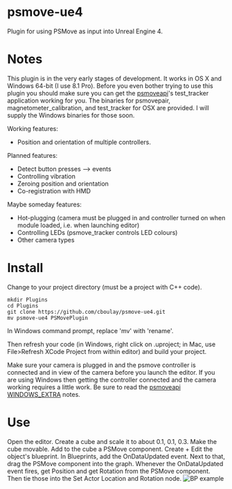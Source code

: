 # psmove-ue4

Plugin for using PSMove as input into Unreal Engine 4.

# Notes

This plugin is in the very early stages of development. It works in OS X and Windows 64-bit (I use 8.1 Pro).
Before you even bother trying to use this plugin you should make sure you can get the [psmoveapi](https://github.com/cboulay/psmoveapi)'s test_tracker application working for you.
The binaries for psmovepair, magnetometer_calibration, and test_tracker for OSX are provided.
I will supply the Windows binaries for those soon.

Working features:

- Position and orientation of multiple controllers.

Planned features:

- Detect button presses —> events
- Controlling vibration
- Zeroing position and orientation
- Co-registration with HMD

Maybe someday features:

- Hot-plugging (camera must be plugged in and controller turned on when module loaded, i.e. when launching editor)
- Controlling LEDs (psmove_tracker controls LED colours)
- Other camera types

# Install

Change to your project directory (must be a project with C++ code).

```
mkdir Plugins
cd Plugins
git clone https://github.com/cboulay/psmove-ue4.git
mv psmove-ue4 PSMovePlugin
```

In Windows command prompt, replace 'mv' with 'rename'.

Then refresh your code (in Windows, right click on .uproject; in Mac, use File>Refresh XCode Project from within editor) and build your project.

Make sure your camera is plugged in and the psmove controller is connected and in view of the camera before you launch the editor.
If you are using Windows then getting the controller connected and the camera working requires a little work.
Be sure to read the [psmoveapi WINDOWS_EXTRA](https://github.com/cboulay/psmoveapi/blob/master/WINDOWS_EXTRA) notes.

# Use

Open the editor.
Create a cube and scale it to about 0.1, 0.1, 0.3. Make the cube movable.
Add to the cube a PSMove component.
Create + Edit the object's blueprint.
In Blueprints, add the OnDataUpdated event.
Next to that, drag the PSMove component into the graph.
Whenever the OnDataUpdated event fires, get Position and get Rotation from the PSMove component.
Then tie those into the Set Actor Location and Rotation node.
![BP example](https://github.com/cboulay/psmove-ue4/master/bp.png)